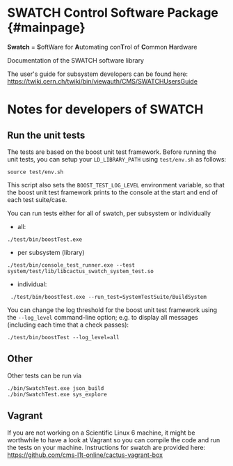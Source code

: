 SWATCH Control Software Package {#mainpage}
===============================

__Swatch__ = <b>S</b>oftWare for <b>A</b>utomating con<b>T</b>rol of <b>C</b>ommon <b>H</b>ardware

Documentation of the SWATCH software library

The user's guide for subsystem developers can be found here: https://twiki.cern.ch/twiki/bin/viewauth/CMS/SWATCHUsersGuide


# Notes for developers of SWATCH

## Run the unit tests 

The tests are based on the boost unit test framework. Before running the unit tests, you can setup
your `LD_LIBRARY_PATH` using `test/env.sh` as follows:
~~~
source test/env.sh
~~~
This script also sets the `BOOST_TEST_LOG_LEVEL` environment variable, so that the boost unit test 
framework prints to the console at the start and end of each test suite/case. 

You can run tests either for all of swatch, per subsystem or individually
 - all:
~~~
./test/bin/boostTest.exe
~~~

 - per subsystem (library)
~~~
./test/bin/console_test_runner.exe --test system/test/lib/libcactus_swatch_system_test.so
~~~

 - individual:
~~~
 ./test/bin/boostTest.exe --run_test=SystemTestSuite/BuildSystem
~~~

You can change the log threshold for the boost unit test framework using the `--log_level` 
command-line option; e.g. to display all messages (including each time that a check passes):
~~~
./test/bin/boostTest --log_level=all
~~~


## Other
Other tests can be run via
~~~
./bin/SwatchTest.exe json_build
./bin/SwatchTest.exe sys_explore
~~~

## Vagrant
If you are not working on a Scientific Linux 6 machine, it might be worthwhile
to have a look at Vagrant so you can compile the code and run the tests on your machine.
Instructions for swatch are provided here:
https://github.com/cms-l1t-online/cactus-vagrant-box
